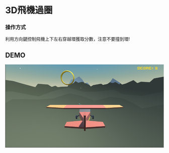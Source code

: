 # 3D飛機過圈
### 操作方式
利用方向鍵控制飛機上下左右穿越環獲取分數，注意不要撞到環!
## DEMO
![遊戲畫面](https://github.com/nohano1l/gamedesign/blob/master/3D_flyinring/img/gameview.png)
